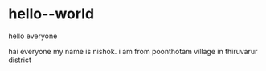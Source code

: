 # hello--world
hello everyone

hai everyone my name is nishok. i am from poonthotam village 
in thiruvarur district
